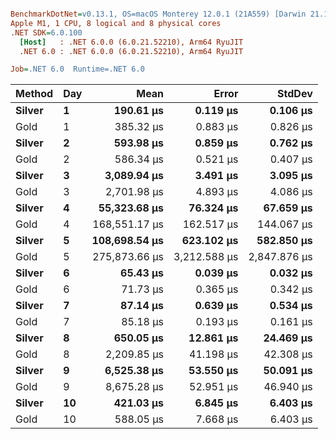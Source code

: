 ``` ini

BenchmarkDotNet=v0.13.1, OS=macOS Monterey 12.0.1 (21A559) [Darwin 21.1.0]
Apple M1, 1 CPU, 8 logical and 8 physical cores
.NET SDK=6.0.100
  [Host]   : .NET 6.0.0 (6.0.21.52210), Arm64 RyuJIT
  .NET 6.0 : .NET 6.0.0 (6.0.21.52210), Arm64 RyuJIT

Job=.NET 6.0  Runtime=.NET 6.0  

```
| Method | Day |          Mean |        Error |       StdDev |
|------- |---- |--------------:|-------------:|-------------:|
| **Silver** |   **1** |     **190.61 μs** |     **0.119 μs** |     **0.106 μs** |
|   Gold |   1 |     385.32 μs |     0.883 μs |     0.826 μs |
| **Silver** |   **2** |     **593.98 μs** |     **0.859 μs** |     **0.762 μs** |
|   Gold |   2 |     586.34 μs |     0.521 μs |     0.407 μs |
| **Silver** |   **3** |   **3,089.94 μs** |     **3.491 μs** |     **3.095 μs** |
|   Gold |   3 |   2,701.98 μs |     4.893 μs |     4.086 μs |
| **Silver** |   **4** |  **55,323.68 μs** |    **76.324 μs** |    **67.659 μs** |
|   Gold |   4 | 168,551.17 μs |   162.517 μs |   144.067 μs |
| **Silver** |   **5** | **108,698.54 μs** |   **623.102 μs** |   **582.850 μs** |
|   Gold |   5 | 275,873.66 μs | 3,212.588 μs | 2,847.876 μs |
| **Silver** |   **6** |      **65.43 μs** |     **0.039 μs** |     **0.032 μs** |
|   Gold |   6 |      71.73 μs |     0.365 μs |     0.342 μs |
| **Silver** |   **7** |      **87.14 μs** |     **0.639 μs** |     **0.534 μs** |
|   Gold |   7 |      85.18 μs |     0.193 μs |     0.161 μs |
| **Silver** |   **8** |     **650.05 μs** |    **12.861 μs** |    **24.469 μs** |
|   Gold |   8 |   2,209.85 μs |    41.198 μs |    42.308 μs |
| **Silver** |   **9** |   **6,525.38 μs** |    **53.550 μs** |    **50.091 μs** |
|   Gold |   9 |   8,675.28 μs |    52.951 μs |    46.940 μs |
| **Silver** |  **10** |     **421.03 μs** |     **6.845 μs** |     **6.403 μs** |
|   Gold |  10 |     588.05 μs |     7.668 μs |     6.403 μs |

